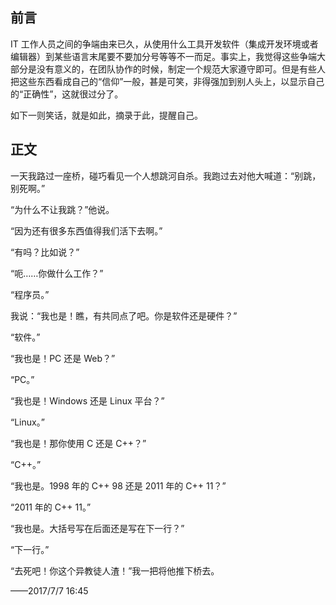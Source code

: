 ## 前言

IT 工作人员之间的争端由来已久，从使用什么工具开发软件（集成开发环境或者编辑器）到某些语言末尾要不要加分号等等不一而足。事实上，我觉得这些争端大部分是没有意义的，在团队协作的时候，制定一个规范大家遵守即可。但是有些人把这些东西看成自己的“信仰”一般，甚是可笑，非得强加到别人头上，以显示自己的“正确性”，这就很过分了。

如下一则笑话，就是如此，摘录于此，提醒自己。

## 正文

一天我路过一座桥，碰巧看见一个人想跳河自杀。我跑过去对他大喊道：“别跳，别死啊。”

“为什么不让我跳？”他说。

“因为还有很多东西值得我们活下去啊。”

“有吗？比如说？”

“呃……你做什么工作？”

“程序员。”

我说：“我也是！瞧，有共同点了吧。你是软件还是硬件？”

“软件。”

“我也是！PC 还是 Web？”

“PC。”

“我也是！Windows 还是 Linux 平台？”

“Linux。”

“我也是！那你使用 C 还是 C++？”

“C++。”

“我也是。1998 年的 C++ 98 还是 2011 年的 C++ 11？”

“2011 年的 C++ 11。”

“我也是。大括号写在后面还是写在下一行？”

“下一行。”

“去死吧！你这个异教徒人渣！”我一把将他推下桥去。

——2017/7/7 16:45
